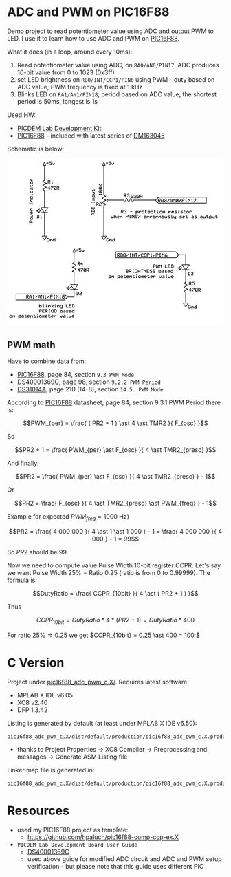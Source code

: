 # ADC and PWM on PIC16F88

Demo project to read potentiometer value using ADC and output PWM to LED.
I use it to learn how to use ADC and PWM on [PIC16F88][PIC16F88]. 

What it does (in a loop, around every 10ms):
1. Read potentiometer value using ADC, on `RA0/AN0/PIN17`, ADC produces
    10-bit value from 0 to 1023 (0x3ff)
1. set LED brightness on `RB0/INT/CCP1/PIN6` using PWM - duty based on ADC value, PWM frequency
   is fixed at 1 kHz
1. Blinks LED on `RA1/AN1/PIN18`, period based on ADC value, the shortest period is 50ms,
   longest is 1s

Used HW:
- [PICDEM Lab Development Kit][DM163045] 
- [PIC16F88][PIC16F88] - included with latest series of [DM163045][DM163045]

Schematic is below:

![PIC16F88 ADC PWM Schematic](https://raw.githubusercontent.com/hpaluch/pic16f88-adc-pwm/master/ExpressPCB/pic16f88-adc-pwm.png)

## PWM math

Have to combine data from:
- [PIC16F88][PIC16F88], page 84, section `9.3 PWM Mode`
- [DS40001369C][DS40001369C], page 98, section `9.2.2 PWM Period`
- [DS31014A][DS31014A], page 210 (14-8), section `14.5. PWM Mode`

According to [PIC16F88][PIC16F88]  datasheet, page 84, section 9.3.1 PWM Period there is:
```math
PWM_{per} = \frac{ ( PR2 + 1 ) \ast 4 \ast TMR2 }{ F_{osc} }
```

So
```math
PR2 + 1 =  \frac{ PWM_{per} \ast F_{osc} }{ 4 \ast TMR2_{presc}  }
```
And finally:
```math
PR2 = \frac{ PWM_{per} \ast F_{osc} }{ 4 \ast TMR2_{presc}  } - 1
```
Or
```math
PR2 = \frac{ F_{osc} }{ 4 \ast TMR2_{presc} \ast PWM_{freq}  } - 1
```
Example for expected $PWM_{freq} = 1000$ Hz)
```math
PR2 = \frac{  4 000 000 }{ 4 \ast 1 \ast 1 000 } - 1 =  \frac{ 4 000 000 }{ 4 000 } - 1 = 99
```
So $PR2$ should be $99$.

Now we need to compute value Pulse Width 10-bit register CCPR. Let's say we want
Pulse Width 25% = Ratio 0.25 (ratio is from 0 to 0.99999). The formula is:
```math
DutyRatio = \frac{ CCPR_{10bit} }{ 4 \ast ( PR2 + 1 ) }
```
Thus
```math
CCPR_{10bit} = DutyRatio  \ast 4 \ast (PR2 + 1 ) = DutyRatio \ast 400
```
For ratio 25% => 0.25 we get $CCPR_{10bit} = 0.25 \ast 400 = 100 $


# C Version

Project under [pic16f88_adc_pwm_c.X/](pic16f88_adc_pwm_c.X/). Requires latest software:
- MPLAB X IDE v6.05
- XC8 v2.40
- DFP 1.3.42

Listing is generated by default (at least under MPLAB X IDE v6.50):
```
pic16f88_adc_pwm_c.X/dist/default/production/pic16f88_adc_pwm_c.X.production.lst
```
- thanks to Project Properties -> XC8 Compiler -> Preprocessing and messages -> Generate ASM Listing file

Linker map file is generated in:
```
pic16f88_adc_pwm_c.X/dist/default/production/pic16f88_adc_pwm_c.X.production.map
```

# Resources

- used my PIC16F88 project as template:
  - https://github.com/hpaluch/pic16f88-comp-ccp-ex.X
- `PICDEM Lab Development Board User Guide`
  - [DS40001369C][DS40001369C]
  - used above guide for modified ADC circuit and ADC and PWM
    setup verification - but please note that this guide uses
    different PIC

[DM163045]: http://www.microchip.com/Developmenttools/ProductDetails/DM163045 "PICDEM Lab Development Kit"
[PIC16F88]: https://www.microchip.com/wwwproducts/en/PIC16F88 "PIC16F88 Overview"
[DS40001369C]: https://ww1.microchip.com/downloads/en/DeviceDoc/40001369C.pdf "PICDEM Lab Development Board User Guide"
[DS31014A]: https://ww1.microchip.com/downloads/en/devicedoc/33023a.pdf "PICmicro Mid-Range MCU Family Reference Manual"
